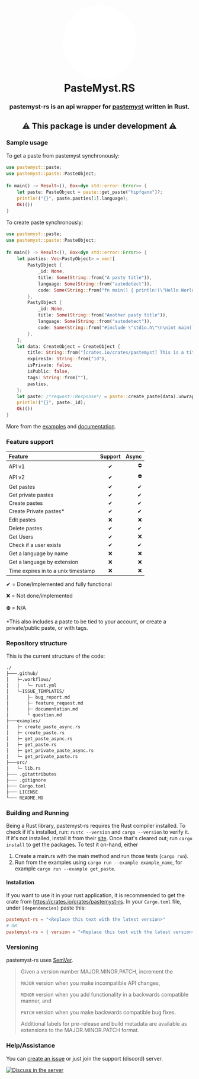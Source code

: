 <h1 align="center" style="position: relative;">
    <img width="200" style="border-radius: 50%;"
    src="https://raw.githubusercontent.com/ANF/pastemyst-rs/main/images/RustMyst.png" /><br>
    PasteMyst.RS
</h1>
<h3 align="center">pastemyst-rs is an api wrapper for <a href="https://paste.myst.rs">pastemyst</a> written in Rust.</h3>
<h2 align="center">⚠ This package is under development ⚠</h2>


### Sample usage

To get a paste from pastemyst synchronously:
```rust
use pastemyst::paste;
use pastemyst::paste::PasteObject;

fn main() -> Result<(), Box<dyn std::error::Error>> {
    let paste: PasteObject = paste::get_paste("hipfqanx")?;
    println!("{}", paste.pasties[1].language);
    Ok(())
}
```

To create paste synchronously:
```rust
use pastemyst::paste;
use pastemyst::paste::PasteObject;

fn main() -> Result<(), Box<dyn std::error::Error>> {
    let pasties: Vec<PastyObject> = vec![
        PastyObject {
            _id: None,
            title: Some(String::from("A pasty title")),
            language: Some(String::from("autodetect")),
            code: Some(String::from("fn main() { println!(\"Hello World!\"); }")),
        },
        PastyObject {
            _id: None,
            title: Some(String::from("Another pasty title")),
            language: Some(String::from("autodetect")),
            code: Some(String::from("#include \"stdio.h\"\n\nint main() {\n\tprintf(\"Hello World!\");\n}")),
        },
    ];
    let data: CreateObject = CreateObject {
        title: String::from("[crates.io/crates/pastemyst] This is a title"),
        expiresIn: String::from("1d"),
        isPrivate: false,
        isPublic: false,
        tags: String::from(""),
        pasties,
    };
    let paste: /*reqwest::Response*/ = paste::create_paste(data).unwrap(); // You don't need to add the commented part, that's jut for your information.
    println!("{}", paste._id);
    Ok(())
}
```

More from the [examples](./examples/) and [documentation](https://docs.rs/pastemyst-rs/*/).

### Feature support
| Feature                             | Support   |  Async |
| :---------------------------------- | :-------: | -----: |
| API v1                              | ✔         | ⛔    |
| API v2                              | ✔         | ⛔    |
| Get pastes                          | ✔         | ✔     |
| Get private pastes                  | ✔         | ✔     |
| Create pastes                       | ✔         | ✔     |
| Create Private pastes*              | ✔         | ✔     |
| Edit pastes                         | ❌        | ❌    |
| Delete pastes                       | ✔         | ✔     |
| Get Users                           | ✔         | ❌    |
| Check if a user exists              | ✔         | ✔     |
| Get a language by name              | ❌        | ❌    |
| Get a language by extension         | ❌        | ❌    |
| Time expires in to a unix timestamp | ❌        | ❌    |

✔ = Done/Implemented and fully functional

❌ = Not done/implemented

⛔ = N/A

*This also includes a paste to be tied to your account, or create a private/public paste, or with tags.
<!-- ✔ ❌ ⛔ -->

### Repository structure
This is the current structure of the code:
```
./
├───.github/
│   ├─.workflows/
│   │   └─ rust.yml
│   └─ISSUE_TEMPLATES/
│       ├─ bug_report.md
│       ├─ feature_request.md
│       ├─ documentation.md
│       └ question.md
├───examples/
│   ├─ create_paste_async.rs
│   ├─ create_paste.rs
│   ├─ get_paste_async.rs
│   ├─ get_paste.rs
│   ├─ get_private_paste_async.rs
│   └─ get_private_paste.rs
├───src/
│   └─ lib.rs
├─── .gitattributes 
├─── .gitignore
├─── Cargo.toml
├─── LICENSE
└─── README.MD
```

### Building and Running
Being a Rust library, pastemyst-rs requires the Rust compiler installed. To check if it's installed, run: `rustc --version` and `cargo --version` to verify it. If it's not installed, install it from their [site](https://rust-lang.org). Once that's cleared out; run `cargo install` to get the packages. To test it on-hand, either
1. Create a main.rs with the main method and run those tests (`cargo run`).
2. Run from the examples using `cargo run --example example_name`, for example `cargo run --example get_paste`.

#### Installation
If you want to use it in your rust application, it is recommended to get the crate from https://crates.io/crates/pastemyst-rs.
In your `Cargo.toml` file, under `[dependencies]` paste this:
```toml
pastemyst-rs = "<Replace this text with the latest version>"
# OR
pastemyst-rs = { version = "<Replace this text with the latest version>" }
```

### Versioning
pastemyst-rs uses [SemVer](https://semver.org/).
> Given a version number MAJOR.MINOR.PATCH, increment the
>
> `MAJOR` version when you make incompatible API changes,
>
> `MINOR` version when you add functionality in a backwards compatible manner, and
>
> `PATCH` version when you make backwards compatible bug fixes.
>
> Additional labels for pre-release and build metadata are available as extensions to the MAJOR.MINOR.PATCH format.

### Help/Assistance
You can [create an issue](https://github.com/ANF-Studios/BotANF/issues/new) or just join the support (discord) server.


<a href="https://discord.gg/fKWpK7A"><img
        src="https://discord.com/api/guilds/732064655396044840/embed.png?style=banner3"
        alt="Discuss in the server"></img></a>
